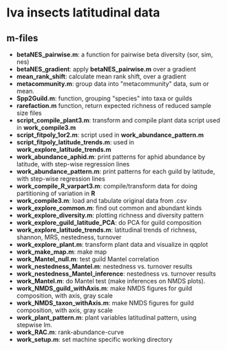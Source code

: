 # Iva insects latitudinal data
## m-files

* **betaNES\_pairwise.m**: a function for pairwise beta diversity (sor, sim, nes)
* **betaNES\_gradient**: apply **betaNES\_pairwise.m** over a gradient
* **mean\_rank\_shift**: calculate mean rank shift, over a gradient
* **metacommunity.m**: group data into "metacommunity" data, sum or mean. 
* **Spp2Guild.m**: function, grouping "species" into taxa or guilds
* **rarefaction.m** function, return expected richness of reduced sample size 
files
* **script\_compile\_plant3.m**: transform and compile plant data script used in **work\_compile3.m**
* **script\_fitpoly_1or2.m**: script used in **work\_abundance\_pattern.m**
* **script\_fitpoly\_latitude\_trends.m**: used in **work\_explore\_latitude\_trends.m**
* **work\_abundance\_aphid.m**: print patterns for aphid abundance by latitude, with step-wise regression lines 
* **work\_abundance\_pattern.m**: print patterns for each guild by latitude, with step-wise regression lines 
* **work\_compile\_R\_varpart3.m**: compile/transform data for doing partitioning of variation in **R**
* **work\_compile3.m**: load and tabulate original data from .csv 
* **work\_explore\_common.m**: find out common and abundant kinds
* **work\_explore\_diversity.m**: plotting richness and diversity pattern
* **work\_explore\_guild\_latitude\_PCA**: do PCA for guild composition 
* **work\_explore\_latitude\_trends.m**: latitudinal trends of richness, shannon, MRS, nestedness, turnover
* **work\_explore\_plant.m**: transform plant data and visualize in qqplot
* **work\_make\_map.m**: make map
* **work\_Mantel\_null.m**: test guild Mantel correlation
* **work\_nestedness\_Mantel.m**: nestedness vs. turnover results
* **work\_nestedness\_Mantel\_inference**: nestedness vs. turnover results
* **work\_Mantel.m**: do Mantel test (make inferences on NMDS plots). 
* **work\_NMDS\_guild\_withAxis.m**: make NMDS figures for guild composition, with axis, gray scale
* **work\_NMDS\_taxon\_withAxis.m**: make NMDS figures for guild composition, with axis, gray scale
* **work\_plant\_pattern.m**: plant variables latitudinal pattern, using stepwise lm.
* **work_RAC.m**: rank-abundance-curve
* **work\_setup.m**: set machine specific working directory
